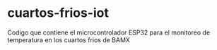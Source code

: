 # cuartos-frios-iot

Codigo que contiene el microcontrolador ESP32 para el monitoreo de temperatura en los cuartos frios de BAMX
